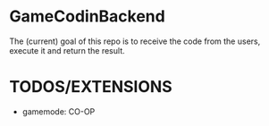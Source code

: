 # GameCodinBackend

The (current) goal of this repo is to receive the code from the users, execute it and return the result.

# TODOS/EXTENSIONS
- gamemode: CO-OP